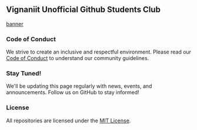 ## Vignaniit Unofficial Github Students Club

[banner](https://vignaniit.github.io/banner.png)

### Code of Conduct
We strive to create an inclusive and respectful environment. Please read our [Code of Conduct](https://github.com/vignaniit/.github/blob/main/code_of_conduct.md) to understand our community guidelines.

### Stay Tuned!
We'll be updating this page regularly with news, events, and announcements. Follow us on GitHub to stay informed!

### License
All repositories are licensed under the [MIT License](https://github.com/vignaniit/.github/blob/main/license.md).

